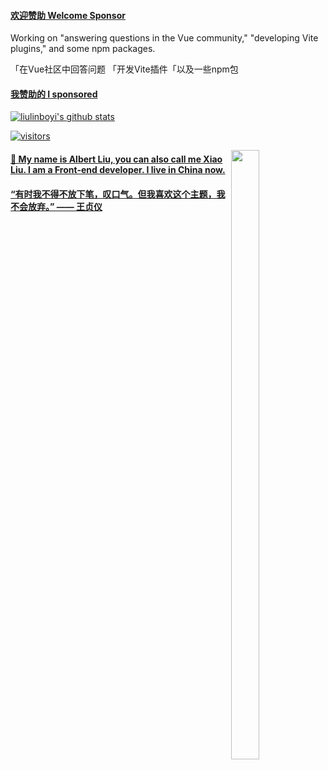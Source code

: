 <!--
![Metrics](https://metrics.lecoq.io/liulinboyi?template=classic&base.activity=0&base.community=0&base.repositories=0&base.metadata=0&isocalendar=1&languages=1&lines=1&isocalendar.duration=half-year&languages.ignored=html&languages.colors=github&languages.threshold=0%25&config.timezone=Asia%2FShanghai)
-->

<!-- <a href="#814921718">
  <img align="left" alt="814921718" width="22px" src="https://cdn.jsdelivr.net/npm/simple-icons@3.1.0/icons/wechat.svg" />
</a>
<a href="#814921718">
  <img align="left" alt="814921718" width="22px" src="https://cdn.jsdelivr.net/npm/simple-icons@3.1.0/icons/tencentqq.svg" />
</a>
<a href="https://weibo.com/liulinboyi">
  <img align="left" alt="柳林博弈" width="22px" src="https://cdn.jsdelivr.net/npm/simple-icons@3.1.0/icons/sinaweibo.svg" />
</a>
<a href="https://www.zhihu.com/people/liu-lin-bo-yi-90">
  <img align="left" alt="柳林博弈" width="22px" src="https://cdn.jsdelivr.net/npm/simple-icons@3.1.0/icons/zhihu.svg" />
</a>
<a href="https://github.com/liulinboyi">
  <img align="left" alt="liulinboyi" width="22px" src="https://cdn.jsdelivr.net/npm/simple-icons@3.1.0/icons/github.svg" />
</a> -->

#### [欢迎赞助 Welcome Sponsor](https://afdian.net/a/liulinboyi)
Working on "answering questions in the Vue community," "developing Vite plugins," and some npm packages.

「在Vue社区中回答问题 「开发Vite插件「以及一些npm包

#### [我赞助的 I sponsored](https://opencollective.com/china-liulinboyi)
<!-- <br/> -->
<a href="#">
<!-- <img height="27px" src="https://user-images.githubusercontent.com/41336612/118458283-29585c00-b72d-11eb-8564-c1465a006c9d.png" /> -->
<!-- </a>
<a href="https://opencollective.com/china-liulinboyi">
  <img alt="Sponsors" width="22px" src="https://user-images.githubusercontent.com/41336612/118458353-3d9c5900-b72d-11eb-9679-9f3f42c3ee86.png" />
</a>
<a href="https://github.com/vuejs/vue-next">
  <img alt="vue-next" width="22px" src="https://user-images.githubusercontent.com/41336612/118458538-73d9d880-b72d-11eb-8ba4-954638e5f0ec.png" />
</a> -->

<!-- <br/>
<a href="#">
<img height="27px" src="https://user-images.githubusercontent.com/41336612/118458463-5c9aeb00-b72d-11eb-947f-5a1f6a7f8b9e.png" />
</a>
<a href="https://github.com/vuejs/vue-next">
  <img alt="vue-next" width="22px" src="https://user-images.githubusercontent.com/41336612/118458538-73d9d880-b72d-11eb-8ba4-954638e5f0ec.png" />
</a>
<a href="https://github.com/apache/incubator-echarts">
  <img alt="echarts" width="22px" src="https://user-images.githubusercontent.com/41336612/118458897-c3200900-b72d-11eb-86e7-b254baf3bf87.png" />
</a>
<a href="https://github.com/vueComponent/ant-design-vue">
  <img alt="ant-design-vue" width="22px" src="https://user-images.githubusercontent.com/41336612/118458946-d16e2500-b72d-11eb-80ee-1c8b434aa8d5.png" />
</a>
<a href="https://github.com/TencentCloudBase/cloudbase-framework">
  <img alt="TencentCloudBase" width="22px" src="https://user-images.githubusercontent.com/41336612/118458609-86541200-b72d-11eb-9491-6322f459ca6a.png" />
</a>
<a href="https://github.com/spritejs/spritejs">
  <img alt="spritejs" width="22px" src="https://user-images.githubusercontent.com/41336612/118458741-a2f04a00-b72d-11eb-96b1-376f655a7ebb.png" />
</a>
<a href="https://github.com/Tencent/Hippy">
  <img alt="Tencent" width="22px" src="https://user-images.githubusercontent.com/41336612/118458817-b1d6fc80-b72d-11eb-8bcc-f4c995635ca3.png" />
</a> -->

<!-- <a href="https://github.com/liulinboyi">
  <img alt="wechat-miniprogram" width="22px" src="https://i.loli.net/2020/10/24/1WZebt5i7JSRmvM.png" />
</a> -->
<!-- <a href="https://github.com/liulinboyi">
  <img alt="youzan" width="22px" src="https://i.loli.net/2020/10/24/vQaHj7d8EciqB2u.jpg" />
</a> -->


<!-- ![MyPc](https://i.loli.net/2020/09/08/KDwzP5uYBq4acHr.jpg) -->

![liulinboyi's github stats](https://github-readme-stats.vercel.app/api?username=liulinboyi&show_icons=true&hide_border=true)

![visitors](https://visitor-badge.glitch.me/badge?page_id=liulinboyi)
<!-- <img align="left" alt="GIF" src="https://media.giphy.com/media/SWoSkN6DxTszqIKEqv/giphy.gif" /> -->
<!-- <img align="right" width="532px" height="399px" src="https://i.loli.net/2020/09/08/KDwzP5uYBq4acHr.jpg" /> -->

<img align="right" width="30%" height="50%" src="https://user-images.githubusercontent.com/41336612/118459003-df23aa80-b72d-11eb-90ce-674ccae96e09.jpg" />

#### 👋 My name is Albert Liu, you can also call me Xiao Liu. I am a Front-end developer. I live in China now.

<!-- #### 🧰 Vue, Angular, TypeScript, Mini Program are all familiar, React has written some code. -->
<!-- Currently looking for a job -->

<!-- #### 📫 xiaoliumail@foxmail.com -->

#### “有时我不得不放下笔，叹口气。但我喜欢这个主题，我不会放弃。” —— <a href="https://zh.wikipedia.org/wiki/%E7%8E%8B%E8%B4%9E%E4%BB%AA">王贞仪</a>


<!-- #### My motto is “敏而好学，不耻下问” -->

<!--
**liulinboyi/liulinboyi** is a ✨ _special_ ✨ repository because its `README.md` (this file) appears on your GitHub profile.

Here are some ideas to get you started:

- 🔭 I’m currently working on ...
- 🌱 I’m currently learning ...
- 👯 I’m looking to collaborate on ...
- 🤔 I’m looking for help with ...
- 💬 Ask me about ...
- 📫 How to reach me: ...
- 😄 Pronouns: ...
- ⚡ Fun fact: ...
-->

